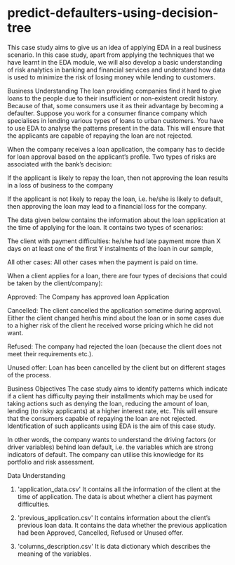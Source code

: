 # predict-defaulters-using-decision-tree
This case study aims to give us an idea of applying EDA in a real business scenario. In this case study, apart from applying the techniques that we have learnt in the EDA module, we will also develop a basic understanding of risk analytics in banking and financial services and understand how data is used to minimize the risk of losing money while lending to customers.

Business Understanding
The loan providing companies find it hard to give loans to the people due to their insufficient or non-existent credit history. Because of that, some consumers use it as their advantage by becoming a defaulter. Suppose you work for a consumer finance company which specialises in lending various types of loans to urban customers. You have to use EDA to analyse the patterns present in the data. This will ensure that the applicants are capable of repaying the loan are not rejected.

When the company receives a loan application, the company has to decide for loan approval based on the applicant’s profile. Two types of risks are associated with the bank’s decision:

If the applicant is likely to repay the loan, then not approving the loan results in a loss of business to the company

If the applicant is not likely to repay the loan, i.e. he/she is likely to default, then approving the loan may lead to a financial loss for the company.

The data given below contains the information about the loan application at the time of applying for the loan. It contains two types of scenarios:

The client with payment difficulties: he/she had late payment more than X days on at least one of the first Y instalments of the loan in our sample,

All other cases: All other cases when the payment is paid on time.

When a client applies for a loan, there are four types of decisions that could be taken by the client/company):

Approved:
The Company has approved loan Application

Cancelled:
The client cancelled the application sometime during approval. Either the client changed her/his mind about the loan or in some cases due to a higher risk of the client he received worse pricing which he did not want.

Refused:
The company had rejected the loan (because the client does not meet their requirements etc.).

Unused offer:
Loan has been cancelled by the client but on different stages of the process.

Business Objectives
The case study aims to identify patterns which indicate if a client has difficulty paying their installments which may be used for taking actions such as denying the loan, reducing the amount of loan, lending (to risky applicants) at a higher interest rate, etc. This will ensure that the consumers capable of repaying the loan are not rejected. Identification of such applicants using EDA is the aim of this case study.

In other words, the company wants to understand the driving factors (or driver variables) behind loan default, i.e. the variables which are strong indicators of default. The company can utilise this knowledge for its portfolio and risk assessment.

Data Understanding
1. 'application_data.csv'
It contains all the information of the client at the time of application. The data is about whether a client has payment difficulties.

2. 'previous_application.csv'
It contains information about the client’s previous loan data. It contains the data whether the previous application had been Approved, Cancelled, Refused or Unused offer.

3. 'columns_description.csv'
It is data dictionary which describes the meaning of the variables.
